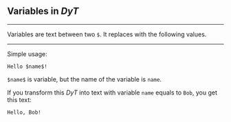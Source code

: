 ## Variables in _DyT_

---

Variables are text between two `$`.
It replaces with the following values.

---

Simple usage:

```text
Hello $name$!
```

`$name$` is variable, but the name of the variable is `name`.

If you transform this _DyT_ into text with variable `name` equals to `Bob`, you get this text:

```text
Hello, Bob!
```
